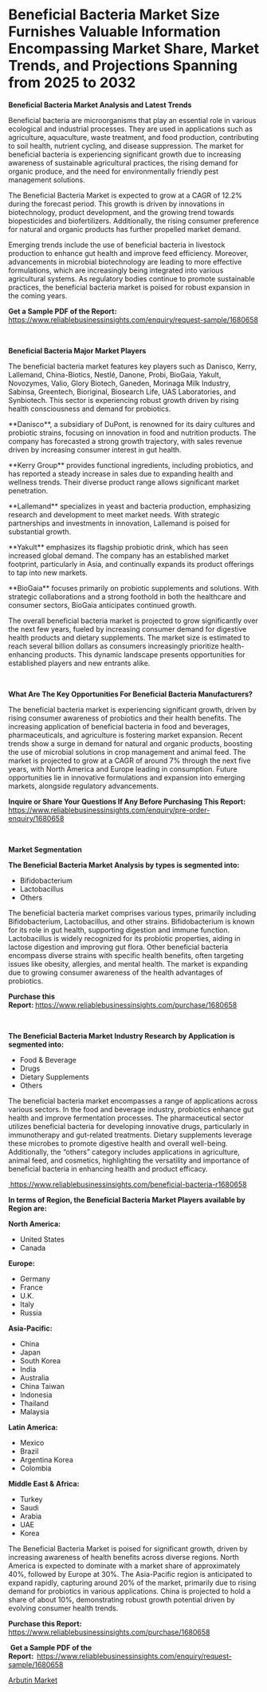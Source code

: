 <p><h1>Beneficial Bacteria Market Size Furnishes Valuable Information Encompassing Market Share, Market Trends, and Projections Spanning from 2025 to 2032</h1></p><p><strong>Beneficial Bacteria Market Analysis and Latest Trends</strong></p>
<p><p>Beneficial bacteria are microorganisms that play an essential role in various ecological and industrial processes. They are used in applications such as agriculture, aquaculture, waste treatment, and food production, contributing to soil health, nutrient cycling, and disease suppression. The market for beneficial bacteria is experiencing significant growth due to increasing awareness of sustainable agricultural practices, the rising demand for organic produce, and the need for environmentally friendly pest management solutions.</p><p>The Beneficial Bacteria Market is expected to grow at a CAGR of 12.2% during the forecast period. This growth is driven by innovations in biotechnology, product development, and the growing trend towards biopesticides and biofertilizers. Additionally, the rising consumer preference for natural and organic products has further propelled market demand. </p><p>Emerging trends include the use of beneficial bacteria in livestock production to enhance gut health and improve feed efficiency. Moreover, advancements in microbial biotechnology are leading to more effective formulations, which are increasingly being integrated into various agricultural systems. As regulatory bodies continue to promote sustainable practices, the beneficial bacteria market is poised for robust expansion in the coming years.</p></p>
<p><strong>Get a Sample PDF of the Report:&nbsp;</strong> <a href="https://www.reliablebusinessinsights.com/enquiry/request-sample/1680658?utm_campaign=2190&utm_medium=2&utm_source=Github&utm_content=ia&utm_term=02042025&utm_id=beneficial-bacteria">https://www.reliablebusinessinsights.com/enquiry/request-sample/1680658</a></p>
<p>&nbsp;</p>
<p><strong>Beneficial Bacteria Major Market Players</strong></p>
<p><p>The beneficial bacteria market features key players such as Danisco, Kerry, Lallemand, China-Biotics, Nestlé, Danone, Probi, BioGaia, Yakult, Novozymes, Valio, Glory Biotech, Ganeden, Morinaga Milk Industry, Sabinsa, Greentech, Bioriginal, Biosearch Life, UAS Laboratories, and Synbiotech. This sector is experiencing robust growth driven by rising health consciousness and demand for probiotics.</p><p>**Danisco**, a subsidiary of DuPont, is renowned for its dairy cultures and probiotic strains, focusing on innovation in food and nutrition products. The company has forecasted a strong growth trajectory, with sales revenue driven by increasing consumer interest in gut health.</p><p>**Kerry Group** provides functional ingredients, including probiotics, and has reported a steady increase in sales due to expanding health and wellness trends. Their diverse product range allows significant market penetration.</p><p>**Lallemand** specializes in yeast and bacteria production, emphasizing research and development to meet market needs. With strategic partnerships and investments in innovation, Lallemand is poised for substantial growth.</p><p>**Yakult** emphasizes its flagship probiotic drink, which has seen increased global demand. The company has an established market footprint, particularly in Asia, and continually expands its product offerings to tap into new markets.</p><p>**BioGaia** focuses primarily on probiotic supplements and solutions. With strategic collaborations and a strong foothold in both the healthcare and consumer sectors, BioGaia anticipates continued growth.</p><p>The overall beneficial bacteria market is projected to grow significantly over the next few years, fueled by increasing consumer demand for digestive health products and dietary supplements. The market size is estimated to reach several billion dollars as consumers increasingly prioritize health-enhancing products. This dynamic landscape presents opportunities for established players and new entrants alike.</p></p>
<p>&nbsp;</p>
<p><strong>What Are The Key Opportunities For Beneficial Bacteria Manufacturers?</strong></p>
<p><p>The beneficial bacteria market is experiencing significant growth, driven by rising consumer awareness of probiotics and their health benefits. The increasing application of beneficial bacteria in food and beverages, pharmaceuticals, and agriculture is fostering market expansion. Recent trends show a surge in demand for natural and organic products, boosting the use of microbial solutions in crop management and animal feed. The market is projected to grow at a CAGR of around 7% through the next five years, with North America and Europe leading in consumption. Future opportunities lie in innovative formulations and expansion into emerging markets, alongside regulatory advancements.</p></p>
<p><strong>Inquire or Share Your Questions If Any Before Purchasing This Report:</strong> <a href="https://www.reliablebusinessinsights.com/enquiry/pre-order-enquiry/1680658?utm_campaign=2190&utm_medium=2&utm_source=Github&utm_content=ia&utm_term=02042025&utm_id=beneficial-bacteria">https://www.reliablebusinessinsights.com/enquiry/pre-order-enquiry/1680658</a></p>
<p>&nbsp;</p>
<p><strong>Market Segmentation</strong></p>
<p><strong>The Beneficial Bacteria Market Analysis by types is segmented into:</strong></p>
<p><ul><li>Bifidobacterium</li><li>Lactobacillus</li><li>Others</li></ul></p>
<p><p>The beneficial bacteria market comprises various types, primarily including Bifidobacterium, Lactobacillus, and other strains. Bifidobacterium is known for its role in gut health, supporting digestion and immune function. Lactobacillus is widely recognized for its probiotic properties, aiding in lactose digestion and improving gut flora. Other beneficial bacteria encompass diverse strains with specific health benefits, often targeting issues like obesity, allergies, and mental health. The market is expanding due to growing consumer awareness of the health advantages of probiotics.</p></p>
<p><strong>Purchase this Report:&nbsp;</strong><a href="https://www.reliablebusinessinsights.com/purchase/1680658?utm_campaign=2190&utm_medium=2&utm_source=Github&utm_content=ia&utm_term=02042025&utm_id=beneficial-bacteria">https://www.reliablebusinessinsights.com/purchase/1680658</a></p>
<p>&nbsp;</p>
<p><strong>The Beneficial Bacteria Market Industry Research by Application is segmented into:</strong></p>
<p><ul><li>Food & Beverage</li><li>Drugs</li><li>Dietary Supplements</li><li>Others</li></ul></p>
<p><p>The beneficial bacteria market encompasses a range of applications across various sectors. In the food and beverage industry, probiotics enhance gut health and improve fermentation processes. The pharmaceutical sector utilizes beneficial bacteria for developing innovative drugs, particularly in immunotherapy and gut-related treatments. Dietary supplements leverage these microbes to promote digestive health and overall well-being. Additionally, the “others” category includes applications in agriculture, animal feed, and cosmetics, highlighting the versatility and importance of beneficial bacteria in enhancing health and product efficacy.</p></p>
<p><a href="https://www.reliablebusinessinsights.com/beneficial-bacteria-r1680658?utm_campaign=2190&utm_medium=2&utm_source=Github&utm_content=ia&utm_term=02042025&utm_id=beneficial-bacteria">&nbsp;https://www.reliablebusinessinsights.com/beneficial-bacteria-r1680658</a></p>
<p><strong>In terms of Region, the Beneficial Bacteria Market Players available by Region are:</strong></p>
<p>
    <p> <strong> North America: </strong>
        <ul>
            <li>United States</li>
            <li>Canada</li>
        </ul>
        </p> 
    <p> <strong> Europe: </strong>
        <ul>
            <li>Germany</li>
            <li>France</li>
            <li>U.K.</li>
            <li>Italy</li>
            <li>Russia</li>
        </ul>
        </p> 
    <p> <strong> Asia-Pacific: </strong>
        <ul>
            <li>China</li>
            <li>Japan</li>
            <li>South Korea</li>
            <li>India</li>
            <li>Australia</li>
            <li>China Taiwan</li>
            <li>Indonesia</li>
            <li>Thailand</li>
            <li>Malaysia</li>
        </ul>
        </p> 
    <p> <strong> Latin America: </strong>
        <ul>
            <li>Mexico</li>
            <li>Brazil</li>
            <li>Argentina Korea</li>
            <li>Colombia</li>
        </ul>
        </p> 
    <p> <strong> Middle East & Africa: </strong>
        <ul>
            <li>Turkey</li>
            <li>Saudi</li>
            <li>Arabia</li>
            <li>UAE</li>
            <li>Korea</li>
        </ul>
    </p>
    </p>
<p><p>The Beneficial Bacteria Market is poised for significant growth, driven by increasing awareness of health benefits across diverse regions. North America is expected to dominate with a market share of approximately 40%, followed by Europe at 30%. The Asia-Pacific region is anticipated to expand rapidly, capturing around 20% of the market, primarily due to rising demand for probiotics in various applications. China is projected to hold a share of about 10%, demonstrating robust growth potential driven by evolving consumer health trends.</p></p>
<p><strong>Purchase this Report: </strong><a href="https://www.reliablebusinessinsights.com/purchase/1680658?utm_campaign=2190&utm_medium=2&utm_source=Github&utm_content=ia&utm_term=02042025&utm_id=beneficial-bacteria">https://www.reliablebusinessinsights.com/purchase/1680658</a></p>
<p>&nbsp;<strong>Get a Sample PDF of the Report:&nbsp;&nbsp;</strong><a href="https://www.reliablebusinessinsights.com/enquiry/request-sample/1680658?utm_campaign=2190&utm_medium=2&utm_source=Github&utm_content=ia&utm_term=02042025&utm_id=beneficial-bacteria">https://www.reliablebusinessinsights.com/enquiry/request-sample/1680658</a></p>
<p><strong></strong></p>
<p><p><a href="https://github.com/AshrafKhan865/Market-Research-Report-List-2/blob/main/arbutin-market.md?utm_campaign=2190&utm_medium=2&utm_source=Github&utm_content=ia&utm_term=02042025&utm_id=beneficial-bacteria">Arbutin Market</a></p></p>